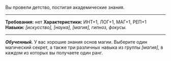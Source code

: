 Вы провели детство, постигая академические знания.
****
**Требования:** нет
**Характеристики:** ИНТ+1, ЛОГ+1, МАГ+1, РЕП+1
**Навыки:** *\[искусство\], \[наука\], \[магия\], гипноз, фокусы.*
****
***Обученный.*** У вас хорошие знания основ магии. Выберите один магический секрет, а также три различных навыка из группы *\[магия\]*, в каждом из которых вы получаете один ранг.